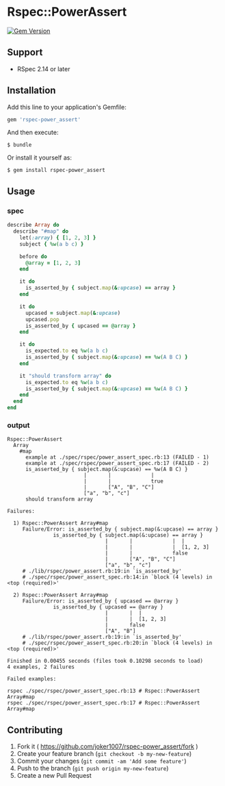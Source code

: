 # Rspec::PowerAssert
[![Gem Version](https://badge.fury.io/rb/rspec-power_assert.svg)](http://badge.fury.io/rb/rspec-power_assert)

## Support
- RSpec 2.14 or later

## Installation

Add this line to your application's Gemfile:

```ruby
gem 'rspec-power_assert'
```

And then execute:

    $ bundle

Or install it yourself as:

    $ gem install rspec-power_assert

## Usage

### spec
```ruby
describe Array do
  describe "#map" do
    let(:array) { [1, 2, 3] }
    subject { %w(a b c) }

    before do
      @array = [1, 2, 3]
    end

    it do
      is_asserted_by { subject.map(&:upcase) == array }
    end

    it do
      upcased = subject.map(&:upcase)
      upcased.pop
      is_asserted_by { upcased == @array }
    end

    it do
      is_expected.to eq %w(a b c)
      is_asserted_by { subject.map(&:upcase) == %w(A B C) }
    end

    it "should transform array" do
      is_expected.to eq %w(a b c)
      is_asserted_by { subject.map(&:upcase) == %w(A B C) }
    end
  end
end
```

### output
```
Rspec::PowerAssert
  Array
    #map
      example at ./spec/rspec/power_assert_spec.rb:13 (FAILED - 1)
      example at ./spec/rspec/power_assert_spec.rb:17 (FAILED - 2)
      is_asserted_by { subject.map(&:upcase) == %w(A B C) }
                         |       |             |
                         |       |             true
                         |       ["A", "B", "C"]
                         ["a", "b", "c"]
      should transform array

Failures:

  1) Rspec::PowerAssert Array#map
     Failure/Error: is_asserted_by { subject.map(&:upcase) == array }
               is_asserted_by { subject.map(&:upcase) == array }
                                |       |             |  |
                                |       |             |  [1, 2, 3]
                                |       |             false
                                |       ["A", "B", "C"]
                                ["a", "b", "c"]
     # ./lib/rspec/power_assert.rb:19:in `is_asserted_by'
     # ./spec/rspec/power_assert_spec.rb:14:in `block (4 levels) in <top (required)>'

  2) Rspec::PowerAssert Array#map
     Failure/Error: is_asserted_by { upcased == @array }
               is_asserted_by { upcased == @array }
                                |       |  |
                                |       |  [1, 2, 3]
                                |       false
                                ["A", "B"]
     # ./lib/rspec/power_assert.rb:19:in `is_asserted_by'
     # ./spec/rspec/power_assert_spec.rb:20:in `block (4 levels) in <top (required)>'

Finished in 0.00455 seconds (files took 0.10298 seconds to load)
4 examples, 2 failures

Failed examples:

rspec ./spec/rspec/power_assert_spec.rb:13 # Rspec::PowerAssert Array#map
rspec ./spec/rspec/power_assert_spec.rb:17 # Rspec::PowerAssert Array#map
```

## Contributing

1. Fork it ( https://github.com/joker1007/rspec-power_assert/fork )
2. Create your feature branch (`git checkout -b my-new-feature`)
3. Commit your changes (`git commit -am 'Add some feature'`)
4. Push to the branch (`git push origin my-new-feature`)
5. Create a new Pull Request

